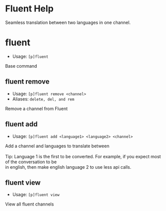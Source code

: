 # Fluent Help

Seamless translation between two languages in one channel.

# fluent
 - Usage: `[p]fluent`

Base command

## fluent remove
 - Usage: `[p]fluent remove <channel>`
 - Aliases: `delete, del, and rem`

Remove a channel from Fluent

## fluent add
 - Usage: `[p]fluent add <language1> <language2> <channel>`

Add a channel and languages to translate between<br/><br/>Tip: Language 1 is the first to be converted. For example, if you expect most of the conversation to be<br/>in english, then make english language 2 to use less api calls.

## fluent view
 - Usage: `[p]fluent view`

View all fluent channels

